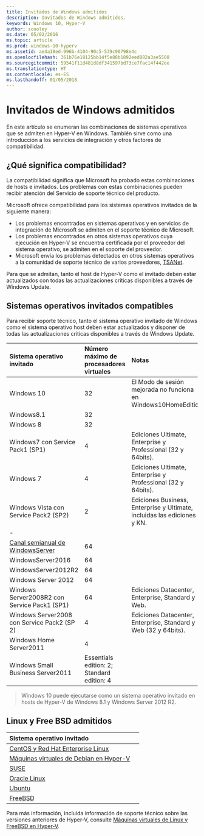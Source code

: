 ```yaml
---
title: Invitados de Windows admitidos
description: Invitados de Windows admitidos.
keywords: Windows 10, Hyper-V
author: scooley
ms.date: 05/02/2016
ms.topic: article
ms.prod: windows-10-hyperv
ms.assetid: ae4a18ed-996b-4104-90c5-539c90798e4c
ms.openlocfilehash: 361b76e18125bb14f5e88b1892eed882a3ae5508
ms.sourcegitcommit: 59541f11d481d8df341597bd73ce7fac14f442ee
ms.translationtype: HT
ms.contentlocale: es-ES
ms.lasthandoff: 01/05/2018
---
```

# <a name="supported-windows-guests"></a>Invitados de Windows admitidos 

En este artículo se enumeran las combinaciones de sistemas operativos que se admiten en Hyper-V en Windows.  También sirve como una introducción a los servicios de integración y otros factores de compatibilidad.

## <a name="what-does-support-mean"></a>¿Qué significa compatibilidad? 
La compatibilidad significa que Microsoft ha probado estas combinaciones de hosts e invitados.  Los problemas con estas combinaciones pueden recibir atención del Servicio de soporte técnico del producto.
 
Microsoft ofrece compatibilidad para los sistemas operativos invitados de la siguiente manera:
* Los problemas encontrados en sistemas operativos y en servicios de integración de Microsoft se admiten en el soporte técnico de Microsoft.
* Los problemas encontrados en otros sistemas operativos cuya ejecución en Hyper-V se encuentra certificada por el proveedor del sistema operativo, se admiten en el soporte del proveedor.
* Microsoft envía los problemas detectados en otros sistemas operativos a la comunidad de soporte técnico de varios proveedores, [TSANet](http://www.tsanet.org/).

Para que se admitan, tanto el host de Hyper-V como el invitado deben estar actualizados con todas las actualizaciones críticas disponibles a través de Windows Update.

## <a name="supported-guest-operating-systems"></a>Sistemas operativos invitados compatibles

Para recibir soporte técnico, tanto el sistema operativo invitado de Windows como el sistema operativo host deben estar actualizados y disponer de todas las actualizaciones críticas disponibles a través de Windows Update.

| Sistema operativo invitado |  Número máximo de procesadores virtuales | Notas | 
|:-----|:-----|:-----|
| Windows 10 | 32 |El Modo de sesión mejorada no funciona en Windows10HomeEdition |
| Windows8.1 | 32 | |
| Windows 8 | 32 |  |
| Windows7 con Service Pack1 (SP1) | 4 | Ediciones Ultimate, Enterprise y Professional  (32 y 64bits). |
| Windows 7 | 4 | Ediciones Ultimate, Enterprise y Professional  (32 y 64bits). |
| Windows Vista con Service Pack2 (SP2) | 2 | Ediciones Business, Enterprise y Ultimate, incluidas las ediciones N y KN. | 
| - | | |
| [Canal semianual de WindowsServer](https://docs.microsoft.com/en-us/windows-server/get-started/semi-annual-channel-overview) | 64 | |
| WindowsServer2016 | 64 | |
| WindowsServer2012R2 | 64 | |
| Windows Server 2012 | 64 | |
| Windows Server2008R2 con Service Pack1 (SP1) | 64 | Ediciones Datacenter, Enterprise, Standard y Web. |
| Windows Server2008 con Service Pack2 (SP 2) | 4 | Ediciones Datacenter, Enterprise, Standard y Web (32 y 64bits). |
| Windows Home Server2011 | 4 | |
| Windows Small Business Server2011 | Essentials edition: 2; Standard edition: 4 | |
  
 > Windows 10 puede ejecutarse como un sistema operativo invitado en hosts de Hyper-V de Windows 8.1 y Windows Server 2012 R2.

## <a name="supported-linux-and-free-bsd"></a>Linux y Free BSD admitidos

| Sistema operativo invitado |  |
|:-----|:------|
| [CentOS y Red Hat Enterprise Linux ](https://technet.microsoft.com/library/dn531026.aspx) | |
| [Máquinas virtuales de Debian en Hyper-V](https://technet.microsoft.com/library/dn614985.aspx) | |
| [SUSE](https://technet.microsoft.com/en-us/library/dn531027.aspx) | |
| [Oracle Linux](https://technet.microsoft.com/en-us/library/dn609828.aspx)  | |
| [Ubuntu](https://technet.microsoft.com/en-us/library/dn531029.aspx) | |
| [FreeBSD](https://technet.microsoft.com/library/dn848318.aspx) | |

Para más información, incluida información de soporte técnico sobre las versiones anteriores de Hyper-V, consulte [Máquinas virtuales de Linux y FreeBSD en Hyper-V](https://technet.microsoft.com/library/dn531030.aspx).
